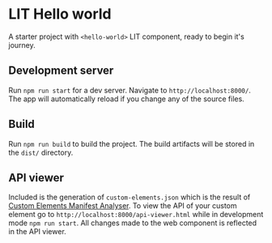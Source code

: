 # LIT Hello world

A starter project with `<hello-world>` LIT component, ready to begin it's journey.

## Development server

Run `npm run start` for a dev server. Navigate to `http://localhost:8000/`. The app will automatically reload if you change any of the source files.

## Build

Run `npm run build` to build the project. The build artifacts will be stored in the `dist/` directory.

## API viewer

Included is the generation of `custom-elements.json` which is the result of [Custom Elements Manifest Analyser](https://custom-elements-manifest.open-wc.org/). To view the API of your custom element go to `http://localhost:8000/api-viewer.html` while in development mode `npm run start`. All changes made to the web component is reflected in the API viewer.
